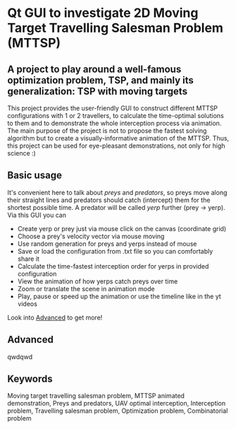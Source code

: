 # Qt GUI to investigate 2D Moving Target Travelling Salesman Problem (MTTSP)

## A project to play around a well-famous optimization problem, TSP, and mainly its generalization: TSP with moving targets
This project provides the user-friendly GUI to construct different MTTSP configurations with 1 or 2 travellers, to calculate the time-optimal solutions to them and to demonstrate the whole interception process via animation.
The main purpose of the project is not to propose the fastest solving algorithm but to create a visually-informative animation of the MTTSP. Thus, this project can be used for eye-pleasant demonstrations, not only for high science :)

## Basic usage
It's convenient here to talk about *preys* and *predators*, so preys move along their straight lines and predators should catch (intercept) them for the shortest possible time. A predator will be called *yerp* further (prey -> yerp). Via this GUI you can

* Create yerp or prey just via mouse click on the canvas (coordinate grid)
* Choose a prey's velocity vector via mouse moving
* Use random generation for preys and yerps instead of mouse
* Save or load the configuration from .txt file so you can comfortably share it
* Calculate the time-fastest interception order for yerps in provided configuration
* View the animation of how yerps catch preys over time
* Zoom or translate the scene in animation mode
* Play, pause or speed up the animation or use the timeline like in the yt videos

Look into [Advanced](#advanced) to get more!

## Advanced
qwdqwd

## Keywords

Moving target travelling salesman problem, MTTSP animated demonstration, Preys and predators, UAV optimal interception, Interception problem, Travelling salesman problem, Optimization problem, Combinatorial problem
